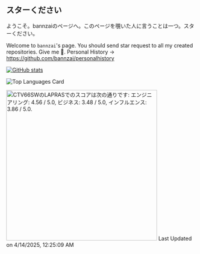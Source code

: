 ## スターください
ようこそ。bannzaiのページへ。このページを覗いた人に言うことは一つ。スターください。

Welcome to `bannzai`'s page. You should send star request to all my created repositories. Give me 🌟.
Personal History → https://github.com/bannzai/personalhistory

[![GitHub stats](https://github-readme-stats.vercel.app/api?username=bannzai&count_private=true&theme=dracula)](https://github.com/anuraghazra/github-readme-stats)

![Top Languages Card](https://github-readme-stats.vercel.app/api/top-langs/?username=bannzai&count_private=true&theme=tokyonight&layout=compact)



<!--START_SECTION:lapras-card-->
<p ><a href="https://lapras.com/public/CTV66SW" target="_blank" rel="noopener noreferrer"><img alt="CTV66SWのLAPRASでのスコアは次の通りです: エンジニアリング: 4.56 / 5.0, ビジネス: 3.48 / 5.0, インフルエンス: 3.86 / 5.0." src="https://lapras-card-generator.vercel.app/api/svg?e=4.56&b=3.48&i=3.86&b1=%23020E27&b2=%230E5593&i1=%23030E21&i2=%231688BF&l=ja" width="400" ></a>  
Last Updated on 4/14/2025, 12:25:09 AM</p>
<!--END_SECTION:lapras-card-->


<!--
**bannzai/bannzai** is a ✨ _special_ ✨ repository because its `README.md` (this file) appears on your GitHub profile.

Here are some ideas to get you started:

- 🔭 I’m currently working on ...
- 🌱 I’m currently learning ...
- 👯 I’m looking to collaborate on ...
- 🤔 I’m looking for help with ...
- 💬 Ask me about ...
- 📫 How to reach me: ...
- 😄 Pronouns: ...
- ⚡ Fun fact: ...
-->
